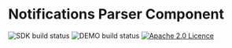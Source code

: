 # Notifications Parser Component

![SDK build status](https://img.shields.io/bitrise/0f5311bda229a817/master.svg?token=6TVvj6K_Q13Yyy5m1-gcHg&label=SDK%20build)
![DEMO build status](https://img.shields.io/bitrise/ef9e1e7821137ca7/master.svg?token=BcSO-w9XIDnMVG78GuxXLw&label=Demo%20build)
[![Apache 2.0 Licence](https://img.shields.io/github/license/chattylabs/android-sdk-notifications-parser.svg)](https://github.com/chattylabs/android-sdk-notifications-parser/blob/master/LICENSE)
